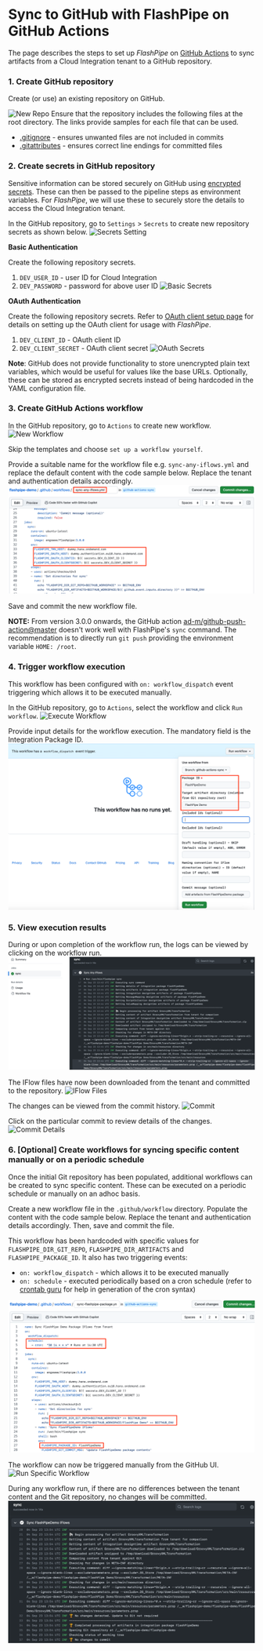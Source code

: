 # Sync to GitHub with FlashPipe on GitHub Actions
The page describes the steps to set up _FlashPipe_ on [GitHub Actions](https://github.com/features/actions) to sync artifacts from a Cloud Integration tenant to a GitHub repository.

### 1. Create GitHub repository
Create (or use) an existing repository on GitHub.

![New Repo](images/setup/git-sync/01_new_repo.png)
Ensure that the repository includes the following files at the root directory. The links provide samples for each file that can be used.

- [.gitignore](https://github.com/engswee/flashpipe-demo/blob/github-actions-sync/.gitignore) - ensures unwanted files are not included in commits
- [.gitattributes](https://github.com/engswee/flashpipe-demo/blob/github-actions-sync/.gitattributes) - ensures correct line endings for committed files

### 2. Create secrets in GitHub repository
Sensitive information can be stored securely on GitHub using [encrypted secrets](https://docs.github.com/en/actions/reference/encrypted-secrets). These can then be passed to the pipeline steps as environment variables. For _FlashPipe_, we will use these to securely store the details to access the Cloud Integration tenant.

In the GitHub repository, go to `Settings` > `Secrets` to create new repository secrets as shown below.
![Secrets Setting](images/setup/github-actions/05a_secrets.png)

**Basic Authentication**

Create the following repository secrets.
1. `DEV_USER_ID` - user ID for Cloud Integration
2. `DEV_PASSWORD` - password for above user ID
   ![Basic Secrets](images/setup/github-actions/05b_basic_secrets.png)

**OAuth Authentication**

Create the following repository secrets. Refer to [OAuth client setup page](oauth_client.md) for details on setting up the OAuth client for usage with _FlashPipe_.
1. `DEV_CLIENT_ID` - OAuth client ID
2. `DEV_CLIENT_SECRET` - OAuth client secret
   ![OAuth Secrets](images/setup/github-actions/05c_oauth_secrets.png)

**Note**: GitHub does not provide functionality to store unencrypted plain text variables, which would be useful for values like the base URLs. Optionally, these can be stored as encrypted secrets instead of being hardcoded in the YAML configuration file.

### 3. Create GitHub Actions workflow
In the GitHub repository, go to `Actions` to create new workflow.
![New Workflow](images/setup/git-sync/03a_new_workflow.png)

Skip the templates and choose `set up a workflow yourself`.

Provide a suitable name for the workflow file e.g. `sync-any-iflows.yml` and replace the default content with the code sample below. Replace the tenant and authentication details accordingly.
![Sync Workflow](images/setup/git-sync/03b_sync_workflow.png)

<script src="https://gist.github.com/engswee/7d72bf90d3eebfbb742560ff61f851be.js"></script>

Save and commit the new workflow file.

**NOTE:** From version 3.0.0 onwards, the GitHub action [ad-m/github-push-action@master](https://github.com/ad-m/github-push-action) doesn't work well with FlashPipe's `sync` command. The recommendation is to directly run `git push` providing the environment variable `HOME: /root`.

### 4. Trigger workflow execution
This workflow has been configured with `on: workflow_dispatch` event triggering which allows it to be executed manually.

In the GitHub repository, go to `Actions`, select the workflow and click `Run workflow`.
![Execute Workflow](images/setup/git-sync/04a_run_workflow.png)

Provide input details for the workflow execution. The mandatory field is the Integration Package ID. 
![Workflow Input](images/setup/git-sync/04b_workflow_input.png)

### 5. View execution results

During or upon completion of the workflow run, the logs can be viewed by clicking on the workflow run.
![Workflow Logs](images/setup/git-sync/05a_logs.png)

The IFlow files have now been downloaded from the tenant and committed to the repository.
![IFlow Files](images/setup/git-sync/05b_iflow_files.png)

The changes can be viewed from the commit history.
![Commit](images/setup/git-sync/05c_commits.png)

Click on the particular commit to review details of the changes.
![Commit Details](images/setup/git-sync/05d_commit_details.png)

### 6. [Optional] Create workflows for syncing specific content manually or on a periodic schedule
Once the initial Git repository has been populated, additional workflows can be created to sync specific content. These can be executed on a periodic schedule or manually on an adhoc basis.

Create a new workflow file in the `.github/workflow` directory. Populate the content with the code sample below. Replace the tenant and authentication details accordingly. Then, save and commit the file.
<script src="https://gist.github.com/engswee/8c1de1b50a51d93a2e4cc6c31d4664f3.js"></script>

This workflow has been hardcoded with specific values for `FLASHPIPE_DIR_GIT_REPO`, `FLASHPIPE_DIR_ARTIFACTS` and `FLASHPIPE_PACKAGE_ID`. It also has two triggering events:
- `on: workflow_dispatch` - which allows it to be executed manually
- `on: schedule` - executed periodically based on a cron schedule (refer to [crontab guru](https://crontab.guru) for help in generation of the cron syntax)
  
![Specific Workflow](images/setup/git-sync/06a_specific_workflow.png)

The workflow can now be triggered manually from the GitHub UI.
![Run Specific Workflow](images/setup/git-sync/06b_run_specific.png)

During any workflow run, if there are no differences between the tenant content and the Git repository, no changes will be committed.
![No Changes](images/setup/git-sync/06c_no_changes.png)